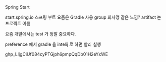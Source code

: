 Spring Start

start.spring.io 스프링 부트
요즘은 Gradle 사용
group 회사명 같은 느낌? artifact 는 프로젝트 이름

요즘 개발에서는 test 가 정말 중요하다.

preference 에서 gradle 을 intelij 로 하면 빨리 실행

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